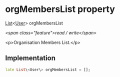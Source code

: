 


# orgMembersList property







[List](https:api.flutter.dev/flutter/dart-core/List-class.html)&lt;[User](../../models_user_user_info/User-class.md)\> orgMembersList
  
_\<span class="feature"\>read / write\</span\>_



\<p\>Organisation Members List.\</p\>



## Implementation

```dart
late List\<User\> orgMembersList = [];
```







